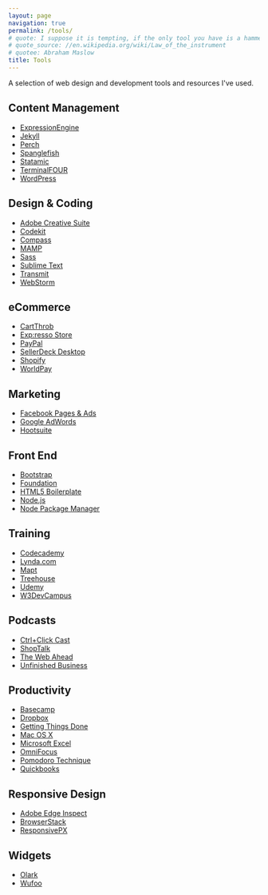 ```yaml
---
layout: page
navigation: true
permalink: /tools/
# quote: I suppose it is tempting, if the only tool you have is a hammer, to treat everything as if it were a nail.
# quote_source: //en.wikipedia.org/wiki/Law_of_the_instrument
# quotee: Abraham Maslow
title: Tools
---
```

A selection of web design and development tools and resources I've used.

## Content Management

- <a href="//expressionengine.com/" rel="external nofollow">ExpressionEngine</a>
- <a href="//jekyllrb.com/" rel="external nofollow">Jekyll</a>
- <a href="//grabaperch.com/" rel="external nofollow">Perch</a>
- <a href="//www.spanglefish.com/" rel="external nofollow">Spanglefish</a>
- <a href="//statamic.com" rel="external nofollow">Statamic</a>
- <a href="//www.terminalfour.com/" rel="external nofollow">TerminalFOUR</a>
- <a href="//www.wordpress.org/" rel="external nofollow">WordPress</a>

## Design &amp; Coding

- <a href="//www.adobe.com/products/creativesuite.html" rel="external nofollow">Adobe Creative Suite</a>
- <a href="//incident57.com/codekit/" rel="external nofollow">Codekit</a>
- <a href="//compass-style.org/" rel="external nofollow">Compass</a>
- <a href="//www.mamp.info/" rel="external nofollow">MAMP</a>
- <a href="//sass-lang.com/" rel="external nofollow">Sass</a>
- <a href="//www.sublimetext.com/" rel="external nofollow">Sublime Text</a>
- <a href="//www.panic.com/" rel="external nofollow">Transmit</a>
- <a href="//www.jetbrains.com/webstorm/" rel="external nofollow">WebStorm</a>

## eCommerce

- <a href="//cartthrob.com/" rel="external nofollow">CartThrob</a>
- <a href="//exp-resso.com/store/" rel="external nofollow">Exp:resso Store</a>
- <a href="//www.paypal.com/" rel="external nofollow">PayPal</a>
- <a href="//www.sellerdeck.co.uk/index.php/ecommerce-software/category/sellerdeck-desktop" rel="external nofollow">SellerDeck Desktop</a>
- <a href="//www.shopify.co.uk/" rel="external nofollow">Shopify</a>
- <a href="//www.worldpay.com/" rel="external nofollow">WorldPay</a>

## Marketing

- <a href="//www.facebook.com/business/" rel="external nofollow">Facebook Pages &amp; Ads</a>
- <a href="//adwords.google.co.uk/" rel="external nofollow">Google AdWords</a>
- <a href="//hootsuite.com/en-gb" rel="external nofollow">Hootsuite</a>

## Front End

- <a href="//getbootstrap.com/" rel="external nofollow">Bootstrap</a>
- <a href="//foundation.zurb.com/" rel="external nofollow">Foundation</a>
- <a href="//html5boilerplate.com/" rel="external nofollow">HTML5 Boilerplate</a>
- <a href="//nodejs.org/en/" rel="external nofollow">Node.js</a>
- <a href="//www.npmjs.com/" rel="external nofollow">Node Package Manager</a>

## Training

- <a href="//www.codecademy.com/" rel="external nofollow">Codecademy</a>
- <a href="//www.lynda.com/" rel="external nofollow">Lynda.com</a>
- <a href="//mapt.io/" rel="external nofollow">Mapt</a>
- <a href="//referrals.trhou.se/kennyfraser" rel="external nofollow">Treehouse</a>
- <a href="//www.udemy.com/" rel="external nofollow">Udemy</a>
- <a href="//classroom.w3devcampus.com/course/category.php?id=22" rel="external nofollow">W3DevCampus</a>

## Podcasts

- <a href="//ctrlclickcast.com/" rel="external nofollow">Ctrl+Click Cast</a>
- <a href="//shoptalkshow.com/" rel="external nofollow">ShopTalk</a>
- <a href="//thewebahead.net/" rel="external nofollow">The Web Ahead</a>
- <a href="//www.unfinished.bz/" rel="external nofollow">Unfinished Business</a>

## Productivity

- <a href="//basecamp.com/" rel="external nofollow">Basecamp</a>
- <a href="//db.tt/92oSJ4R/" rel="external nofollow">Dropbox</a>
- <a href="//en.wikipedia.org/wiki/Getting_Things_Done/" rel="external nofollow">Getting Things Done</a>
- <a href="//www.apple.com/macosx/" rel="external nofollow">Mac OS X</a>
- <a href="//office.microsoft.com/en-gb/excel/" rel="external nofollow">Microsoft Excel</a>
- <a href="//www.omnigroup.com/omnifocus/" rel="external nofollow">OmniFocus</a>
- <a href="//pomodorotechnique.com/" rel="external nofollow">Pomodoro Technique</a>
- <a href="//www.quickbooks.co.uk/" rel="external nofollow">Quickbooks</a>

## Responsive Design

- <a href="//html.adobe.com/edge/inspect/" rel="external nofollow">Adobe Edge Inspect</a>
- <a href="//browserstack.com/" rel="external nofollow">BrowserStack</a>
- <a href="//responsivepx.com/" rel="external nofollow">ResponsivePX</a>

## Widgets

- <a href="//www.olark.com/" rel="external nofollow">Olark</a>
- <a href="//wufoo.com/" rel="external nofollow">Wufoo</a>
